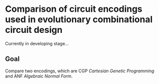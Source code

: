 # Comparison of circuit encodings used in evolutionary combinational circuit design
Currently in developing stage...

## Goal
Compare two encodings, which are CGP _Cartesian Genetic Programming_ and ANF _Algebraic Normal Form_.
